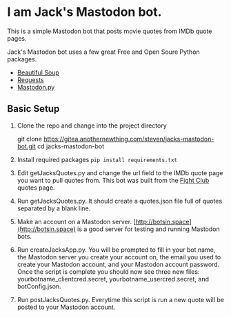 # I am Jack's Mastodon bot.

This is a simple Mastodon bot that posts movie quotes from IMDb quote pages.

Jack's Mastodon bot uses a few great Free and Open Soure Python packages.
* [Beautiful Soup](https://www.crummy.com/software/BeautifulSoup/)
* [Requests](http://docs.python-requests.org/en/master/)
* [Mastodon.py](https://github.com/halcy/Mastodon.py)

## Basic Setup
1. Clone the repo and change into the project directory

    git clone https://gitea.anothernewthing.com/steven/jacks-mastodon-bot.git
    cd jacks-mastodon-bot

2. Install required packages
`pip install requirements.txt`
3. Edit getJacksQuotes.py and change the url field to the IMDb quote page you want to pull quotes from. This bot was built from the [Fight Club](http://www.imdb.com/title/tt0137523/quotes) quotes page.
4. Run getJacksQuotes.py. It should create a quotes.json file full of quotes separated by a blank line.
5. Make an account on a Mastodon server. [http://botsin.space](http://botsin.space) is a good server for testing and running Mastodon bots.
6. Run createJacksApp.py. You will be prompted to fill in your bot name, the Mastodon server you create your account on, the email you used to create your Mastodon account, and your Mastodon account password. Once the script is complete you should now see three new files: yourbotname_clientcred.secret, yourbotname_usercred.secret, and botConfig.json.
7. Run postJacksQuotes.py. Everytime this script is run a new quote will be posted to your Mastodon account.
